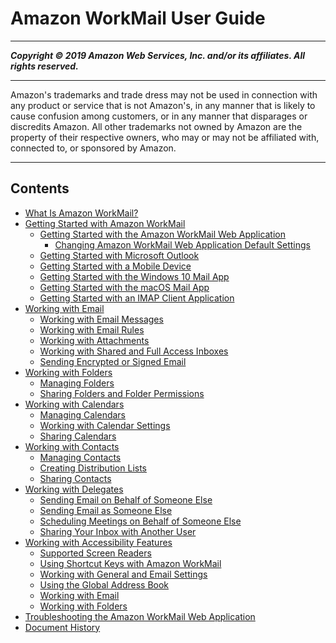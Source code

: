 # Amazon WorkMail User Guide

-----
*****Copyright &copy; 2019 Amazon Web Services, Inc. and/or its affiliates. All rights reserved.*****

-----
Amazon's trademarks and trade dress may not be used in 
     connection with any product or service that is not Amazon's, 
     in any manner that is likely to cause confusion among customers, 
     or in any manner that disparages or discredits Amazon. All other 
     trademarks not owned by Amazon are the property of their respective
     owners, who may or may not be affiliated with, connected to, or 
     sponsored by Amazon.

-----
## Contents
+ [What Is Amazon WorkMail?](what_is.md)
+ [Getting Started with Amazon WorkMail](getting_started.md)
   + [Getting Started with the Amazon WorkMail Web Application](using_web_application.md)
      + [Changing Amazon WorkMail Web Application Default Settings](settings_overview.md)
   + [Getting Started with Microsoft Outlook](outlook-start.md)
   + [Getting Started with a Mobile Device](mobile-start.md)
   + [Getting Started with the Windows 10 Mail App](connect_win10_mail.md)
   + [Getting Started with the macOS Mail App](connect_mac_mail.md)
   + [Getting Started with an IMAP Client Application](using_IMAP_client.md)
+ [Working with Email](email_overview.md)
   + [Working with Email Messages](email-messages.md)
   + [Working with Email Rules](email-rules.md)
   + [Working with Attachments](email-attachments.md)
   + [Working with Shared and Full Access Inboxes](shared-inboxes.md)
   + [Sending Encrypted or Signed Email](send_encrypted_email.md)
+ [Working with Folders](folders_overview.md)
   + [Managing Folders](manage-folders.md)
   + [Sharing Folders and Folder Permissions](share-folders.md)
+ [Working with Calendars](calendars_overview.md)
   + [Managing Calendars](manage-calendars.md)
   + [Working with Calendar Settings](calendar-settings.md)
   + [Sharing Calendars](share-calendars.md)
+ [Working with Contacts](contacts_overview.md)
   + [Managing Contacts](manage-contacts.md)
   + [Creating Distribution Lists](create_distribution_list.md)
   + [Sharing Contacts](share-contacts.md)
+ [Working with Delegates](delegates_overview.md)
   + [Sending Email on Behalf of Someone Else](send_email_delegate.md)
   + [Sending Email as Someone Else](send_email_as.md)
   + [Scheduling Meetings on Behalf of Someone Else](schedule_meeting_delegate.md)
   + [Sharing Your Inbox with Another User](share_your_inbox.md)
+ [Working with Accessibility Features](accessibility.md)
   + [Supported Screen Readers](supported-screenreaders.md)
   + [Using Shortcut Keys with Amazon WorkMail](shortcut-keys.md)
   + [Working with General and Email Settings](general-settings.md)
   + [Using the Global Address Book](using-global-address-book.md)
   + [Working with Email](working-with-email.md)
   + [Working with Folders](working-folders.md)
+ [Troubleshooting the Amazon WorkMail Web Application](troubleshooting.md)
+ [Document History](DocumentHistory.md)